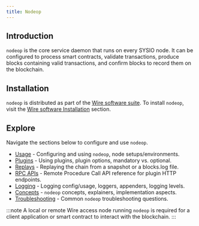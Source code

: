 ```yaml
---
title: Nodeop
---
```


## Introduction

`nodeop` is the core service daemon that runs on every SYSIO node. It can be configured to process smart contracts, validate transactions, produce blocks containing valid transactions, and confirm blocks to record them on the blockchain.

## Installation

`nodeop` is distributed as part of the [Wire software suite](https://github.com/Wire-Network/wire-sysio/blob/master/README.md). To install `nodeop`, visit the [Wire software Installation](/docs/getting-started/install-dependencies.md) section.

## Explore

Navigate the sections below to configure and use `nodeop`.

* [Usage](./usage/index.md) - Configuring and using `nodeop`, node setups/environments.
* [Plugins](./plugins/index.md) - Using plugins, plugin options, mandatory vs. optional.
* [Replays](./replays.md) - Replaying the chain from a snapshot or a blocks.log file.
* [RPC APIs](./nodeop-apis.md) - Remote Procedure Call API reference for plugin HTTP endpoints.
* [Logging](./logging/index.md) - Logging config/usage, loggers, appenders, logging levels.
* [Concepts](./concepts/index.md) - `nodeop` concepts, explainers, implementation aspects.
* [Troubleshooting](troubleshooting.md) - Common `nodeop` troubleshooting questions.

:::note
A local or remote Wire access node running `nodeop` is required for a client application or smart contract to interact with the blockchain.
:::